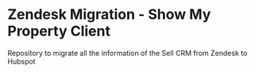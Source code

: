 # Zendesk Migration - Show My Property Client

Repository to migrate all the information of the Sell CRM from Zendesk to Hubspot
